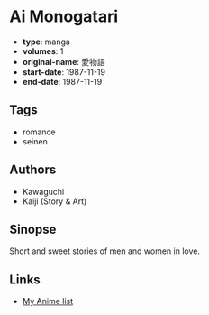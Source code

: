# Ai Monogatari

-   **type**: manga
-   **volumes**: 1
-   **original-name**: 愛物語
-   **start-date**: 1987-11-19
-   **end-date**: 1987-11-19

## Tags

-   romance
-   seinen

## Authors

-   Kawaguchi
-   Kaiji (Story & Art)

## Sinopse

Short and sweet stories of men and women in love.

## Links

-   [My Anime list](https://myanimelist.net/manga/75947/Ai_Monogatari)
